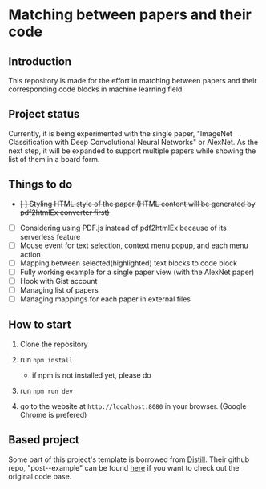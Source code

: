 # Matching between papers and their code

## Introduction
This repository is made for the effort in matching between papers and their corresponding code blocks in machine learning field. 

## Project status
Currently, it is being experimented with the single paper, "ImageNet Classification with Deep Convolutional Neural Networks" or AlexNet. As the next step, it will be expanded to support multiple papers while showing the list of them in a board form. 

## Things to do
- ~~[ ] Styling HTML style of the paper (HTML content will be generated by pdf2htmlEx converter first)~~
- [ ] Considering using PDF.js instead of pdf2htmlEx because of its serverless feature
- [ ] Mouse event for text selection, context menu popup, and each menu action
- [ ] Mapping between selected(highlighted) text blocks to code block
- [ ] Fully working example for a single paper view (with the AlexNet paper)
- [ ] Hook with Gist account
- [ ] Managing list of papers 
- [ ] Managing mappings for each paper in external files

## How to start
1. Clone the repository

2. run `npm install`
   - if npm is not installed yet, please do

3. run `npm run dev`

4. go to the website at `http://localhost:8080` in your browser. (Google Chrome is prefered)

## Based project
Some part of this project's template is borrowed from [Distill](https://distill.pub). Their github repo, "post--example" can be found [here](https://github.com/distillpub/post--momentum) if you want to check out the original code base.
